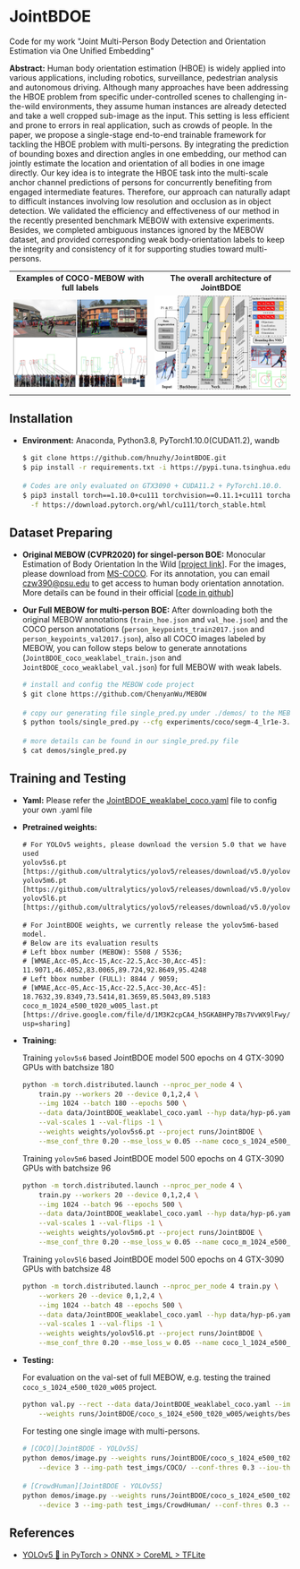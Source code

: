 # JointBDOE
Code for my work "Joint Multi-Person Body Detection and Orientation Estimation via One Unified Embedding"

**Abstract:** Human body orientation estimation (HBOE) is widely applied into various applications, including robotics, surveillance, pedestrian analysis and autonomous driving. Although many approaches have been addressing the HBOE problem from specific under-controlled scenes to challenging in-the-wild environments, they assume human instances are already detected and take a well cropped sub-image as the input. This setting is less efficient and prone to errors in real application, such as crowds of people. In the paper, we propose a single-stage end-to-end trainable framework for tackling the HBOE problem with multi-persons. By integrating the prediction of bounding boxes and direction angles in one embedding, our method can jointly estimate the location and orientation of all bodies in one image directly. Our key idea is to integrate the HBOE task into the multi-scale anchor channel predictions of persons for concurrently benefiting from engaged intermediate features. Therefore, our approach can naturally adapt to difficult instances involving low resolution and occlusion as in object detection. We validated the efficiency and effectiveness of our method in the recently presented benchmark MEBOW with extensive experiments. Besides, we completed ambiguous instances ignored by the MEBOW dataset, and provided corresponding weak body-orientation labels to keep the integrity and consistency of it for supporting studies toward multi-persons.

<table>
<tr>
<th>Examples of COCO-MEBOW with full labels</th>
<th>The overall architecture of JointBDOE</th>
</tr>
<tr>
<td><img src="./images/examples.png" width="540"></td>
<td><img src="./images/architecture.png" width="500"></td> 
</tr>
</table>

## Installation

* **Environment:** Anaconda, Python3.8, PyTorch1.10.0(CUDA11.2), wandb

  ```bash
  $ git clone https://github.com/hnuzhy/JointBDOE.git
  $ pip install -r requirements.txt -i https://pypi.tuna.tsinghua.edu.cn/simple

  # Codes are only evaluated on GTX3090 + CUDA11.2 + PyTorch1.10.0.
  $ pip3 install torch==1.10.0+cu111 torchvision==0.11.1+cu111 torchaudio==0.10.0+cu111 \
    -f https://download.pytorch.org/whl/cu111/torch_stable.html
  ```

## Dataset Preparing

* **Original MEBOW (CVPR2020) for singel-person BOE:** Monocular Estimation of Body Orientation In the Wild [[project link](https://chenyanwu.github.io/MEBOW/)]. For the images, please download from [MS-COCO](https://cocodataset.org/#download). For its annotation, you can email [czw390@psu.edu](czw390@psu.edu) to get access to human body orientation annotation. More details can be found in their official [[code in github](https://github.com/ChenyanWu/MEBOW)]

* **Our Full MEBOW for multi-person BOE:** After downloading both the original MEBOW annotations (`train_hoe.json` and `val_hoe.json`) and the COCO person annotations (`person_keypoints_train2017.json` and `person_keypoints_val2017.json`), also all COCO images labeled by MEBOW, you can follow steps below to generate annotations (`JointBDOE_coco_weaklabel_train.json` and `JointBDOE_coco_weaklabel_val.json`) for full MEBOW with weak labels.
  ```bash
  # install and config the MEBOW code project
  $ git clone https://github.com/ChenyanWu/MEBOW

  # copy our generating file single_pred.py under ./demos/ to the MEBOW code project ./tools/
  $ python tools/single_pred.py --cfg experiments/coco/segm-4_lr1e-3.yaml

  # more details can be found in our single_pred.py file
  $ cat demos/single_pred.py 
  ```

## Training and Testing

* **Yaml:** Please refer the [JointBDOE_weaklabel_coco.yaml](./data/JointBDOE_weaklabel_coco.yaml) file to config your own .yaml file

* **Pretrained weights:** 
  ```
  # For YOLOv5 weights, please download the version 5.0 that we have used
  yolov5s6.pt
  [https://github.com/ultralytics/yolov5/releases/download/v5.0/yolov5s6.pt]
  yolov5m6.pt
  [https://github.com/ultralytics/yolov5/releases/download/v5.0/yolov5m6.pt]
  yolov5l6.pt
  [https://github.com/ultralytics/yolov5/releases/download/v5.0/yolov5l6.pt]
  
  # For JointBDOE weights, we currently release the yolov5m6-based model.
  # Below are its evaluation results
  # Left bbox number (MEBOW): 5508 / 5536;
  # [WMAE,Acc-05,Acc-15,Acc-22.5,Acc-30,Acc-45]: 11.9071,46.4052,83.0065,89.724,92.8649,95.4248
  # Left bbox number (FULL): 8844 / 9059;
  # [WMAE,Acc-05,Acc-15,Acc-22.5,Acc-30,Acc-45]: 18.7632,39.8349,73.5414,81.3659,85.5043,89.5183
  coco_m_1024_e500_t020_w005_last.pt
  [https://drive.google.com/file/d/1M3K2cpCA4_h5GKABHPy7Bs7VvWX9lFwy/view?usp=sharing]
  ```
  
* **Training:**

  Training `yolov5s6` based JointBDOE model 500 epochs on 4 GTX-3090 GPUs with batchsize 180
  ```bash
  python -m torch.distributed.launch --nproc_per_node 4 \
      train.py --workers 20 --device 0,1,2,4 \
      --img 1024 --batch 180 --epochs 500 \
      --data data/JointBDOE_weaklabel_coco.yaml --hyp data/hyp-p6.yaml \
      --val-scales 1 --val-flips -1 \
      --weights weights/yolov5s6.pt --project runs/JointBDOE \
      --mse_conf_thre 0.20 --mse_loss_w 0.05 --name coco_s_1024_e500_t020_w005
  ```
  Training `yolov5m6` based JointBDOE model 500 epochs on 4 GTX-3090 GPUs with batchsize 96
  ```bash
  python -m torch.distributed.launch --nproc_per_node 4 \
      train.py --workers 20 --device 0,1,2,4 \
      --img 1024 --batch 96 --epochs 500 \
      --data data/JointBDOE_weaklabel_coco.yaml --hyp data/hyp-p6.yaml \
      --val-scales 1 --val-flips -1 \
      --weights weights/yolov5m6.pt --project runs/JointBDOE \
      --mse_conf_thre 0.20 --mse_loss_w 0.05 --name coco_m_1024_e500_t020_w005
  ```
  Training `yolov5l6` based JointBDOE model 500 epochs on 4 GTX-3090 GPUs with batchsize 48
  ```bash
  python -m torch.distributed.launch --nproc_per_node 4 train.py \
      --workers 20 --device 0,1,2,4 \
      --img 1024 --batch 48 --epochs 500 \
      --data data/JointBDOE_weaklabel_coco.yaml --hyp data/hyp-p6.yaml \
      --val-scales 1 --val-flips -1 \
      --weights weights/yolov5l6.pt --project runs/JointBDOE \
      --mse_conf_thre 0.20 --mse_loss_w 0.05 --name coco_l_1024_e500_t020_w005
  ```
  
* **Testing:**

  For evaluation on the val-set of full MEBOW, e.g. testing the trained `coco_s_1024_e500_t020_w005` project.
  ```bash
  python val.py --rect --data data/JointBDOE_weaklabel_coco.yaml --img 1024 \
      --weights runs/JointBDOE/coco_s_1024_e500_t020_w005/weights/best.pt --batch-size 16 --device 3
  ```
  For testing one single image with multi-persons.
  ```bash
  # [COCO][JointBDOE - YOLOv5S] 
  python demos/image.py --weights runs/JointBDOE/coco_s_1024_e500_t020_w005/weights/best.pt \
      --device 3 --img-path test_imgs/COCO/ --conf-thres 0.3 --iou-thres 0.5 --gt-show --thickness 1
      
  # [CrowdHuman][JointBDOE - YOLOv5S] 
  python demos/image.py --weights runs/JointBDOE/coco_s_1024_e500_t020_w005/weights/best.pt \
      --device 3 --img-path test_imgs/CrowdHuman/ --conf-thres 0.3 --iou-thres 0.5
  ```
  
## References

* [YOLOv5 🚀 in PyTorch > ONNX > CoreML > TFLite](https://github.com/ultralytics/yolov5)

